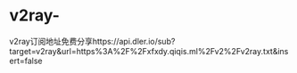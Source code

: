 # v2ray-
v2ray订阅地址免费分享https://api.dler.io/sub?target=v2ray&amp;url=https%3A%2F%2Fxfxdy.qiqis.ml%2Fv2%2Fv2ray.txt&amp;insert=false
